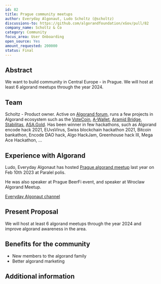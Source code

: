 ```yaml
---
id: 82
title: Prague community meetups
author: Everyday Algonaut, Ludo Scholtz (@scholtz)
discussions-to: https://github.com/algorandfoundation/xGov/pull/82
company_name: Scholtz & Co
category: Community
focus_area: User Onboarding
open_source: Yes
amount_requested: 200000
status: Final
---
```


## Abstract
We want to build community in Central Europe - in Prague. We will host at least 6 algorand meetups through the year 2024.

## Team
Scholtz - Product owner. Active on <a href="https://forum.algorand.org/u/scholtz/summary">Algorand forum</a>, runs a few projects in Algorand ecosystem such as the <a href="https://www.vote-coin.com">VoteCoin</a>, <a href="https://www.a-wallet.net">A-Wallet</a>, <a href="https://aramid.finance">Aramid Bridge</a>, <a href="https://stabilitas.finance">Stabilitas</a>, <a href="https://www.asa.gold">ASA.Gold</a>. Has been winner in few hackathons, such as Algorand encode hack 2021, EUvsVirus, Swiss blockchain hackathon 2021, Bitcoin bankathon, Encode DAO hack, Algo HackJam, Greenhouse hack III, Mega Ace Hackathon, ...

## Experience with Algorand
Ludo, Everyday Algonaut has hosted <a href="https://ipfs.algonode.xyz/ipfs/bafkreiaj4rlaca657ldkpmdrhncr5u37f4wlx26mynci4gztzy3ym3ecfq">Prague algorand meetup</a> last year on Feb 10th 2023 at Paralel polis. 

He was also speaker at Prague BeerFi event, and speaker at Wroclaw Algorand Meetup.

<a href="https://youtube.com/@EverydayAlgonaut">Everyday Algonaut channel</a>

## Present Proposal
We will host at least 6 algorand meetups through the year 2024 and improve algorand awareness in the area.

## Benefits for the community

- New members to the algorand family
- Better algorand marketing

## Additional information

